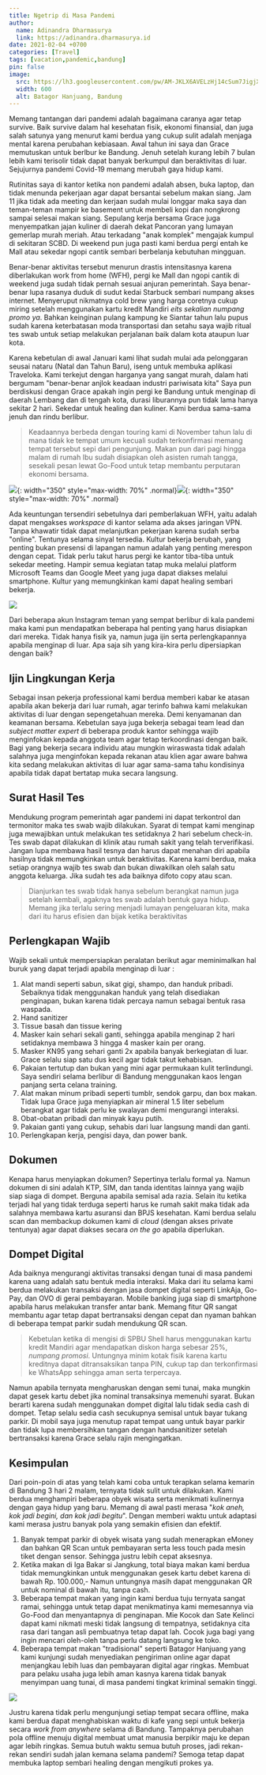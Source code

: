 ```yaml
---
title: Ngetrip di Masa Pandemi
author:
  name: Adinandra Dharmasurya
  link: https://adinandra.dharmasurya.id
date: 2021-02-04 +0700
categories: [Travel]
tags: [vacation,pandemic,bandung]
pin: false
image:
  src: https://lh3.googleusercontent.com/pw/AM-JKLX6AVELzHj14cSum7JigjXg5f5AyzCaSyNVEwbTtB1eK_-BQFIV_JUmMCoMcexkpn9ClG6n1NR18KXI0DRofPjoAO5MHVagL7u8SLgYtpkqO5Z72ocASx6vK6q-lLLklej3zrJPYSxgxfVnsG0vZpHGMg=w800-no?authuser=0
  width: 600
  alt: Batagor Hanjuang, Bandung
---
```


Memang tantangan dari pandemi adalah bagaimana caranya agar tetap survive. Baik survive dalam hal kesehatan fisik, ekonomi finansial, dan juga salah satunya yang menurut kami berdua yang cukup sulit adalah menjaga mental karena perubahan kebiasaan. Awal tahun ini saya dan Grace memutuskan untuk berlbur ke Bandung. Jenuh setelah kurang lebih 7 bulan lebih kami terisolir tidak dapat banyak berkumpul dan beraktivitas di luar. Sejujurnya pandemi Covid-19 memang merubah gaya hidup kami.

Rutinitas saya di kantor ketika non pandemi adalah absen, buka laptop, dan tidak menunda pekerjaan agar dapat bersantai sebelum makan siang. Jam 11 jika tidak ada meeting dan kerjaan sudah mulai longgar maka saya dan teman-teman mampir ke basement untuk membeli kopi dan nongkrong sampai selesai makan siang. Sepulang kerja bersama Grace juga menyempatkan jajan kuliner di daerah dekat Pancoran yang lumayan gemerlap murah meriah. Atau terkadang "anak komplek" mengajak kumpul di sekitaran  SCBD. Di weekend pun juga pasti kami berdua pergi entah ke Mall atau sekedar ngopi cantik sembari berbelanja kebutuhan mingguan.

Benar-benar aktivitas tersebut menurun drastis intensitasnya karena diberlakukan work from home (WFH), pergi ke Mall dan ngopi cantik di weekend juga sudah tidak pernah sesuai anjuran pemerintah. Saya benar-benar lupa rasanya duduk di sudut kedai Starbuck sembari numpang akses internet. Menyeruput nikmatnya cold brew yang harga coretnya cukup miring setelah menggunakan kartu kredit Mandiri *eits sekalian numpang promo ya*. Bahkan keinginan pulang kampung ke Siantar tahun lalu pupus sudah karena keterbatasan moda transportasi dan setahu saya wajib ritual tes swab untuk setiap melakukan perjalanan baik dalam kota ataupun luar kota.

Karena kebetulan di awal Januari kami lihat sudah mulai ada pelonggaran seusai nataru (Natal dan Tahun Baru), iseng untuk membuka aplikasi Traveloka. Kami terkejut dengan harganya yang sangat murah, dalam hati bergumam "benar-benar anjlok keadaan industri pariwisata kita" Saya pun berdiskusi dengan Grace apakah ingin pergi ke Bandung untuk menginap di daerah Lembang dan di tengah kota, durasi liburannya pun tidak lama hanya sekitar 2 hari. Sekedar untuk healing dan kuliner. Kami berdua sama-sama jenuh dan rindu berlibur.

> Keadaannya berbeda dengan touring kami di November tahun lalu di mana tidak ke tempat umum kecuali sudah terkonfirmasi memang tempat tersebut sepi dari pengunjung. Makan pun dari pagi hingga malam di rumah Ibu sudah disiapkan oleh asisten rumah tangga, sesekali pesan lewat Go-Food untuk tetap membantu perputaran ekonomi bersama.

![](https://lh3.googleusercontent.com/pw/AM-JKLV4bvPfysv80aDro46TDu4Ov_1qzFiYAYlPV4Xq4P9tCgri1LEUtJPVVv28o893IkMKoOulIQ6YI2oxeVU68m_9MuOLBhPgT0ZC0nO6tD0rlQhoIgrVfwwYbccDpivDY8ZqMR3XIWLBjNHqCs6BQESPbQ=w600-no?authuser=0){: width="350" style="max-width: 70%" .normal}![](https://lh3.googleusercontent.com/pw/AM-JKLXMGjZtVgl-WXRa7xAUf3cPWNcMF7I50U99wepDz2GOG7QbeJ9CiM0C695VURur2TEb_7DGprr05bNbENPl5qlgg6d6vUTHbcmcxJ3RmBQfzvtonpbeZDzkGj-Jyi44--Uuwcbl_-_knQydxI01fBI4Mg=w600-no?authuser=0){: width="350" style="max-width: 70%" .normal}

Ada keuntungan tersendiri sebetulnya dari pemberlakuan WFH, yaitu adalah dapat mengakses *workspace* di kantor selama ada akses jaringan VPN. Tanpa khawatir tidak dapat melanjutkan pekerjaan karena sudah serba "online". Tentunya selama sinyal tersedia. Kultur bekerja berubah, yang penting bukan presensi di lapangan namun adalah yang penting merespon dengan cepat. Tidak perlu takut harus pergi ke kantor tiba-tiba untuk sekedar meeting. Hampir semua kegiatan tatap muka melalui platform Microsoft Teams dan Google Meet yang juga dapat diakses melalui smartphone. Kultur yang memungkinkan kami dapat healing sembari bekerja.

![](https://lh3.googleusercontent.com/pw/AM-JKLW2ZWWet442Ob8b5i-ZCGO_mr0YjdF5ycp7xjCjpIFOJby3GP-82jrFODW1zSjmHIzkbPxhN6Sv19W4nfEz3zdnsXnICicsAuPFBkkYymuBSuV8V-O4_MIXCvlg7zRDj6Bq9D1PPRPAQ8BmhEiQU7DmmQ=w800-no?authuser=0)

Dari beberapa akun Instagram teman yang sempat berlibur di kala pandemi maka kami pun mendapatkan beberapa hal penting yang harus disiapkan dari mereka. Tidak hanya fisik ya, namun juga ijin serta perlengkapannya apabila menginap di luar. Apa saja sih yang kira-kira perlu dipersiapkan dengan baik?

## Ijin Lingkungan Kerja

Sebagai insan pekerja professional kami berdua memberi kabar ke atasan apabila akan bekerja dari luar rumah, agar terinfo bahwa kami melakukan aktivitas di luar dengan sepengetahuan mereka. Demi kenyamanan dan keamanan bersama. Kebetulan saya juga bekerja sebagai team lead dan *subject matter expert* di beberapa produk kantor sehingga wajib menginfokan kepada anggota team agar tetap terkoordinasi dengan baik. Bagi yang bekerja secara individu atau mungkin wiraswasta tidak adalah salahnya juga menginfokan kepada rekanan atau klien agar aware bahwa kita sedang melakukan aktivitas di luar agar sama-sama tahu kondisinya apabila tidak dapat bertatap muka secara langsung.

## Surat Hasil Tes

Mendukung program pemerintah agar pandemi ini dapat terkontrol dan termonitor maka tes swab wajib dilakukan. Syarat di tempat kami menginap juga mewajibkan untuk melakukan tes setidaknya 2 hari sebelum check-in. Tes swab dapat dilakukan di klinik atau rumah sakit yang telah terverifikasi. Jangan lupa membawa hasil tesnya dan harus dapat menahan diri apabila hasilnya tidak memungkinkan untuk beraktivitas. Karena kami berdua, maka setiap orangnya wajib tes swab dan bukan diwakilkan oleh salah satu anggota keluarga. Jika sudah tes ada baiknya difoto copy atau scan.

> Dianjurkan tes swab tidak hanya sebelum berangkat namun juga setelah kembali, agaknya tes swab adalah bentuk gaya hidup. Memang jika terlalu sering menjadi lumayan pengeluaran kita, maka dari itu harus efisien dan bijak ketika beraktivitas 

## Perlengkapan Wajib

Wajib sekali untuk mempersiapkan peralatan berikut agar meminimalkan hal buruk yang dapat terjadi apabila menginap di luar :

1. Alat mandi seperti sabun, sikat gigi, shampo, dan handuk pribadi. Sebaiknya tidak menggunakan handuk yang telah disediakan penginapan, bukan karena tidak percaya namun sebagai bentuk rasa waspada.
2. Hand sanitizer
3. Tissue basah dan tissue kering
4. Masker kain sehari sekali ganti, sehingga apabila menginap 2 hari setidaknya membawa 3 hingga 4 masker kain per orang.
5. Masker KN95 yang sehari ganti 2x apabila banyak berkegiatan di luar. Grace selalu siap satu dus kecil agar tidak takut kehabisan.
6. Pakaian tertutup dan bukan yang mini agar permukaan kulit terlindungi. Saya sendiri selama berlibur di Bandung menggunakan kaos lengan panjang serta celana training.
7. Alat makan minum pribadi seperti tumblr, sendok garpu, dan box makan. Tidak lupa Grace juga menyiapkan air mineral 1.5 liter sebelum berangkat agar tidak perlu ke swalayan demi mengurangi interaksi.
8. Obat-obatan pribadi dan minyak kayu putih.
9. Pakaian ganti yang cukup, sehabis dari luar langsung mandi dan ganti.
10. Perlengkapan kerja, pengisi daya, dan power bank.

## Dokumen

Kenapa harus menyiapkan dokumen? Sepertinya terlalu formal ya. Namun dokumen di sini adalah KTP, SIM, dan tanda identitas lainnya yang wajib siap siaga di dompet. Berguna apabila semisal ada razia. Selain itu ketika terjadi hal yang tidak terduga seperti harus ke rumah sakit maka tidak ada salahnya membawa kartu asuransi dan BPJS kesehatan. Kami berdua selalu scan dan membackup dokumen kami di *cloud* (dengan akses private tentunya) agar dapat diakses secara *on the go* apabila diperlukan.

## Dompet Digital

Ada baiknya mengurangi aktivitas transaksi dengan tunai di masa pandemi karena uang adalah satu bentuk media interaksi. Maka dari itu selama kami berdua melakukan transaksi dengan jasa dompet digital seperti LinkAja, Go-Pay, dan OVO di gerai pembayaran. Mobile banking juga siap di smartphone apabila harus melakukan transfer antar bank. Memang fitur QR sangat membantu agar tetap dapat bertransaksi dengan cepat dan nyaman bahkan di beberapa tempat parkir sudah mendukung QR scan. 

> Kebetulan ketika di mengisi di SPBU Shell harus menggunakan kartu kredit Mandiri agar mendapatkan diskon harga sebesar 25%, *numpang promosi*. Untungnya minim kotak fisik karena kartu kreditnya dapat ditransaksikan tanpa PIN, cukup tap dan terkonfirmasi ke WhatsApp sehingga aman serta terpercaya.

Namun apabila ternyata mengharuskan dengan semi tunai, maka mungkin dapat gesek kartu debet jika nominal transaksinya memenuhi syarat. Bukan berarti karena sudah menggunakan dompet digital lalu tidak sedia cash di dompet. Tetap selalu sedia cash secukupnya semisal untuk bayar tukang parkir. Di mobil saya juga menutup rapat tempat uang untuk bayar parkir dan tidak lupa membersihkan tangan dengan handsanitizer setelah bertransaksi karena Grace selalu rajin mengingatkan.

## Kesimpulan

Dari poin-poin di atas yang telah kami coba untuk terapkan selama kemarin di Bandung 3 hari 2 malam, ternyata tidak sulit untuk dilakukan. Kami berdua menghampiri beberapa obyek wisata serta menikmati kulinernya dengan gaya hidup yang baru. Memang di awal pasti merasa "*kok aneh, kok jadi begini, dan kok jadi begitu*". Dengan memberi waktu untuk adaptasi kami merasa justru banyak pola yang semakin efisien dan efektif.

1. Banyak tempat parkir di obyek wisata yang sudah menerapkan eMoney dan bahkan QR Scan untuk pembayaran serta less touch pada mesin tiket dengan sensor. Sehingga justru lebih cepat aksesnya.
2. Ketika makan di Iga Bakar si Jangkung, total biaya makan kami berdua tidak memungkinkan untuk menggunakan gesek kartu debet karena di bawah Rp. 100.000,- Namun untungnya masih dapat menggunakan QR untuk nominal di bawah itu, tanpa cash.
3. Beberapa tempat makan yang ingin kami berdua tuju ternyata sangat ramai, sehingga untuk tetap dapat menikmatinya kami memesannya via Go-Food dan menyantapnya di penginapan. Mie Kocok dan Sate Kelinci dapat kami nikmati meski tidak langsung di tempatnya, setidaknya cita rasa dari tangan asli pembuatnya tetap dapat lah. Cocok juga bagi yang ingin mencari oleh-oleh tanpa perlu datang langsung ke toko.
4. Beberapa tempat makan "tradisional" seperti Batagor Hanjuang yang kami kunjungi sudah menyediakan pengiriman online agar dapat menjangkau lebih luas dan pembayaran digital agar ringkas. Membuat para pelaku usaha juga lebih aman kasnya karena tidak banyak menyimpan uang tunai, di masa pandemi tingkat kriminal semakin tinggi.

![](https://lh3.googleusercontent.com/pw/AM-JKLXjpm4cWrcd2__5WdjiUv0eAyVBSXjoZ_SF0cc3cG15C6SV2X7pwWJ2ftgro1_abOphEC7rtw2ps87iatNhydhRC0tI55WNs1OdODVNH0Gi1klks8TbkWeUsILBAHycRnuhKUG7RRQjtMIekerdZ4i4JA=w800-h1428-no?authuser=0)

Justru karena tidak perlu mengunjungi setiap tempat secara offline, maka kami berdua dapat menghabiskan waktu di kafe yang sepi untuk bekerja secara *work from anywhere* selama di Bandung. Tampaknya perubahan pola offline menuju digital membuat umat manusia berpikir maju ke depan agar lebih ringkas. Semua butuh waktu semua butuh proses, jadi rekan-rekan sendiri sudah jalan kemana selama pandemi? Semoga tetap dapat membuka laptop sembari healing dengan mengikuti prokes ya.
